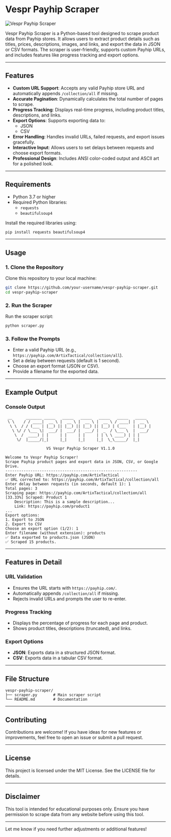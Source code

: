 # Vespr Payhip Scraper

![Vespr Payhip Scraper](https://img.shields.io/badge/Vespr-Payhip%20Scraper-brightgreen)

Vespr Payhip Scraper is a Python-based tool designed to scrape product data from Payhip stores. It allows users to extract product details such as titles, prices, descriptions, images, and links, and export the data in JSON or CSV formats. The scraper is user-friendly, supports custom Payhip URLs, and includes features like progress tracking and export options.

---

## Features

- **Custom URL Support**: Accepts any valid Payhip store URL and automatically appends `/collection/all` if missing.
- **Accurate Pagination**: Dynamically calculates the total number of pages to scrape.
- **Progress Tracking**: Displays real-time progress, including product titles, descriptions, and links.
- **Export Options**: Supports exporting data to:
  - JSON
  - CSV
- **Error Handling**: Handles invalid URLs, failed requests, and export issues gracefully.
- **Interactive Input**: Allows users to set delays between requests and choose export formats.
- **Professional Design**: Includes ANSI color-coded output and ASCII art for a polished look.

---

## Requirements

- Python 3.7 or higher
- Required Python libraries:
  - `requests`
  - `beautifulsoup4`

Install the required libraries using:

```bash
pip install requests beautifulsoup4
```

---

## Usage

### 1. Clone the Repository
Clone this repository to your local machine:

```bash
git clone https://github.com/your-username/vespr-payhip-scraper.git
cd vespr-payhip-scraper
```

### 2. Run the Scraper
Run the scraper script:

```bash
python scraper.py
```

### 3. Follow the Prompts
- Enter a valid Payhip URL (e.g., `https://payhip.com/ArtixTactical/collection/all`).
- Set a delay between requests (default is 1 second).
- Choose an export format (JSON or CSV).
- Provide a filename for the exported data.

---

## Example Output

### Console Output
```plaintext
 __      _______ _____   _____   _____   _____   _____   _____  
 \ \    / / ____|  __ \ |  __ \ |  __ \ |  __ \ / ____| |  __ \ 
  \ \  / / (___ | |__) || |__) || |__) || |__) | (___   | |__) |
   \ \/ / \___ \|  ___/ |  ___/ |  ___/ |  _  / \___ \  |  ___/ 
    \  /  ____) | |     | |     | |     | | \ \ ____) | | |     
     \/  |_____/|_|     |_|     |_|     |_|  \_\_____/  |_|     
                                                                
                  VS Vespr Payhip Scraper V1.1.0

Welcome to Vespr Payhip Scraper!
Scrape Payhip product pages and export data in JSON, CSV, or Google Drive.
----------------------------------------------------------
Enter Payhip URL: https://payhip.com/ArtixTactical
✅ URL corrected to: https://payhip.com/ArtixTactical/collection/all
Enter delay between requests (in seconds, default 1): 1
Total pages: 3
Scraping page: https://payhip.com/ArtixTactical/collection/all
[33.33%] Scraped: Product 1
    Description: This is a sample description...
    Link: https://payhip.com/product1
...
Export options:
1. Export to JSON
2. Export to CSV
Choose an export option (1/2): 1
Enter filename (without extension): products
✅ Data exported to products.json (JSON)
✅ Scraped 15 products.
```

---

## Features in Detail

### URL Validation
- Ensures the URL starts with `https://payhip.com/`.
- Automatically appends `/collection/all` if missing.
- Rejects invalid URLs and prompts the user to re-enter.

### Progress Tracking
- Displays the percentage of progress for each page and product.
- Shows product titles, descriptions (truncated), and links.

### Export Options
- **JSON**: Exports data in a structured JSON format.
- **CSV**: Exports data in a tabular CSV format.

---

## File Structure

```
vespr-payhip-scraper/
├── scraper.py       # Main scraper script
└── README.md        # Documentation
```

---

## Contributing

Contributions are welcome! If you have ideas for new features or improvements, feel free to open an issue or submit a pull request.

---

## License

This project is licensed under the MIT License. See the LICENSE file for details.

---

## Disclaimer

This tool is intended for educational purposes only. Ensure you have permission to scrape data from any website before using this tool.

---

Let me know if you need further adjustments or additional features!